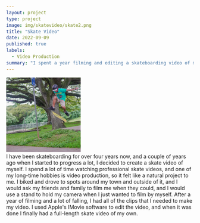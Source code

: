 ```yaml
---
layout: project
type: project
image: img/skatevideo/skate2.png
title: "Skate Video"
date: 2022-09-09
published: true
labels:
  - Video Production
summary: "I spent a year filming and editing a skateboarding video of myself with the help of my friends and family who helped to film me."
---
```


<div class="text-center p-4">
  <img width="200px" src="../img/skatevideo/skate1.JPEG" class="img-thumbnail" >
</div>
I have been skateboarding for over four years now, and a couple of years ago when I started to progress a lot, I decided to create a skate video of myself. I spend a lot of time watching professional skate videos, and one of my long-time hobbies is video production, so it felt like a natural project to me. I biked and drove to spots around my town and outside of it, and I would ask my friends and family to film me when they could, and I would use a stand to hold my camera when I just wanted to film by myself. After a year of filming and a lot of falling, I had all of the clips that I needed to make my video. I used Apple's IMovie software to edit the video, and when it was done I finally had a full-length skate video of my own. 
